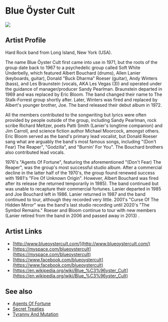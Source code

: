 # Blue Öyster Cult

![](../../assets/artists/Blue_Öyster_Cult.png)

## Artist Profile

Hard Rock band from Long Island, New York (USA). 

The name Blue Öyster Cult first came into use in 1971, but the roots of the group date back to 1967 to a psychedelic group called Soft White Underbelly, which featured Albert Bouchard (drums), Allen Lanier (keyboards, guitar), Donald "Buck Dharma" Roeser (guitar), Andy Winters (bass), and Les Braunstein (vocals, AKA Les Vegas (3)) and operated under the guidance of manager/producer Sandy Pearlman. Braunstein departed in 1969 and was replaced by Eric Bloom. The band changed their name to The Stalk-Forrest group shortly after. Later, Winters was fired and replaced by Albert's younger brother, Joe. The band released their debut album in 1972. 

All the members contributed to the songwriting but lyrics were often provided by people outside of the group, including Sandy Pearlman, rock scribe Richard Meltzer, poets Patti Smith (Lanier's longtime companion) and Jim Carroll, and science fiction author Michael Moorcock, amongst others. Eric Bloom served as the band's primary lead vocalist, but Donald Roeser sang what are arguably the band's most famous songs, including "(Don't Fear) The Reaper", "Godzilla", and "Burnin' For You". The Bouchard brothers also contributed lead vocals. 

1976's "Agents Of Fortune", featuring the aforementioned "(Don't Fear) The Reaper", was the group's most successful studio album. After a commercial decline in the latter half of the 1970's, the group found renewed success with 1981's "Fire Of Unknown Origin". However, Albert Bouchard was fired after its release (he returned temporarily in 1985). The band continued but was unable to recapture their commercial fortunes. Lanier departed in 1985 and Joe Bouchard left in 1986. Lanier returned in 1987 and the band continued to tour, although they recorded very little. 2001's "Curse Of The Hidden Mirror" was the band's last studio recording until 2020's "The Symbol Remains." Roeser and Bloom continue to tour with new members (Lanier retired from the band in 2006 and passed away in 2013) .

## Artist Links

- [http://www.blueoystercult.com/](http://www.blueoystercult.com/)
- [https://myspace.com/blueoystercult](https://myspace.com/blueoystercult)
- [https://www.facebook.com/blueoystercult](https://www.facebook.com/blueoystercult)
- [https://en.wikipedia.org/wiki/Blue_%C3%96yster_Cult](https://en.wikipedia.org/wiki/Blue_%C3%96yster_Cult)


## See also

- [Agents Of Fortune](Agents_Of_Fortune.md)
- [Secret Treaties](Secret_Treaties.md)
- [Tyranny And Mutation](Tyranny_And_Mutation.md)
